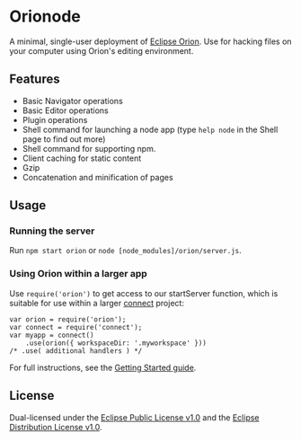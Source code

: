 # Orionode
A minimal, single-user deployment of [Eclipse Orion](http://www.eclipse.org/orion/). Use for hacking files on your computer using Orion's editing environment.

## Features
* Basic Navigator operations
* Basic Editor operations
* Plugin operations
* Shell command for launching a node app (type ```help node``` in the Shell page to find out more)
* Shell command for supporting npm.
* Client caching for static content
* Gzip
* Concatenation and minification of pages

## Usage
### Running the server
Run ```npm start orion``` or ```node [node_modules]/orion/server.js```.

### Using Orion within a larger app
Use ```require('orion')``` to get access to our startServer function, which is suitable for use within a larger [connect](https://github.com/senchalabs/connect/) project:

```
var orion = require('orion');
var connect = require('connect');
var myapp = connect()
    .use(orion({ workspaceDir: '.myworkspace' }))
/* .use( additional handlers ) */
```

For full instructions, see the [Getting Started guide](http://wiki.eclipse.org/Orion/Getting_Started_with_Orion_node).

## License
Dual-licensed under the [Eclipse Public License v1.0](http://www.eclipse.org/legal/epl-v10.html) and the [Eclipse Distribution License v1.0](http://www.eclipse.org/org/documents/edl-v10.html).
